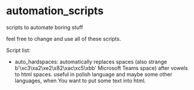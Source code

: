 # automation_scripts
scripts to automate boring stuff

feel free to change and use all of these scripts.

Script list:
- auto_hardspaces: automatically replaces spaces (also strange b'\xc3\xa2\xe2\x82\xac\xc5\xbb' Microsoft Teams space)
after vowels to html spaces. useful in polish language and maybe some other languages, when You want to put some text into html.
